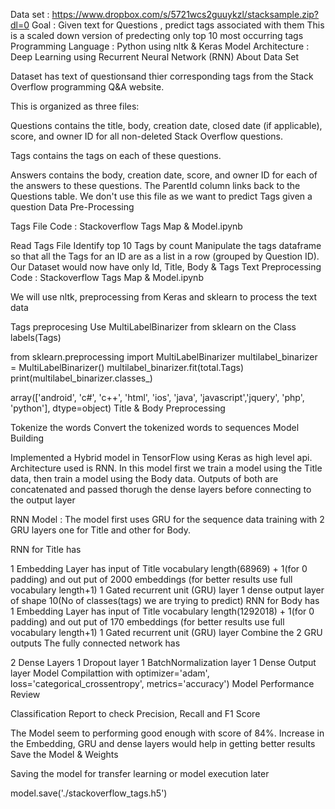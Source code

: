 Data set : https://www.dropbox.com/s/5721wcs2guuykzl/stacksample.zip?dl=0
Goal : Given text for Questions , predict tags associated with them 
This is a scaled down version of predecting only top 10 most occurring tags
Programming Language : Python using nltk & Keras
Model Architecture : Deep Learning using Recurrent Neural Network (RNN)
About Data Set

Dataset has text of questionsand thier corresponding tags from the Stack Overflow programming Q&A website.

This is organized as three files:

Questions contains the title, body, creation date, closed date (if applicable), score, and owner ID for all non-deleted Stack Overflow questions.

Tags contains the tags on each of these questions.

Answers contains the body, creation date, score, and owner ID for each of the answers to these questions. The ParentId column links back to the Questions table. We don't use this file as we want to predict Tags given a question Data Pre-Processing

Tags File Code : Stackoverflow Tags Map & Model.ipynb

Read Tags File
Identify top 10 Tags by count
Manipulate the tags dataframe so that all the Tags for an ID are as a list in a row (grouped by Question ID). Our Dataset would now have only Id, Title, Body & Tags
Text Preprocessing Code : Stackoverflow Tags Map & Model.ipynb

We will use nltk, preprocessing from Keras and sklearn to process the text data

Tags preprocesing Use MultiLabelBinarizer from sklearn on the Class labels(Tags)

from sklearn.preprocessing import MultiLabelBinarizer
multilabel_binarizer = MultiLabelBinarizer()
multilabel_binarizer.fit(total.Tags)
print(multilabel_binarizer.classes_)

array(['android', 'c#', 'c++', 'html', 'ios', 'java', 'javascript','jquery', 'php', 'python'], dtype=object)
Title & Body Preprocessing

Tokenize the words
Convert the tokenized words to sequences
Model Building

Implemented a Hybrid model in TensorFlow using Keras as high level api. Architecture used is RNN. In this model first we train a model using the Title data, then train a model using the Body data. Outputs of both are concatenated and passed thorugh the dense layers before connecting to the output layer

RNN Model : The model first uses GRU for the sequence data training with 2 GRU layers one for Title and other for Body.

RNN for Title has

1 Embedding Layer has input of Title vocabulary length(68969) + 1(for 0 padding) and out put of 2000 embeddings (for better results use full vocabulary length+1)
1 Gated recurrent unit (GRU) layer
1 dense output layer of shape 10(No of classes(tags) we are trying to predict) RNN for Body has
1 Embedding Layer has input of Title vocabulary length(1292018) + 1(for 0 padding) and out put of 170 embeddings (for better results use full vocabulary length+1)
1 Gated recurrent unit (GRU) layer Combine the 2 GRU outputs
The fully connected network has

2 Dense Layers
1 Dropout layer
1 BatchNormalization layer
1 Dense Output layer Model Compilattion with optimizer='adam', loss='categorical_crossentropy', metrics='accuracy')
Model Performance Review

Classification Report to check Precision, Recall and F1 Score

The Model seem to performing good enough with score of 84%. Increase in the Embedding, GRU and dense layers would help in getting better results Save the Model & Weights

Saving the model for transfer learning or model execution later

model.save('./stackoverflow_tags.h5')

